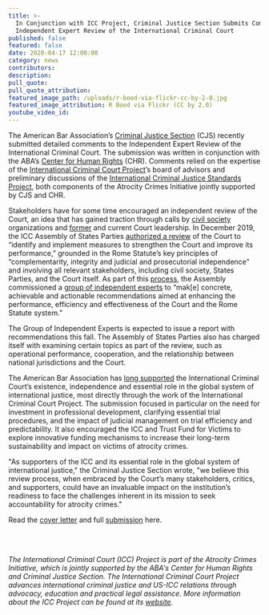 ```yaml
---
title: >-
  In Conjunction with ICC Project, Criminal Justice Section Submits Comments to
  Independent Expert Review of the International Criminal Court
published: false
featured: false
date: 2020-04-17 12:00:00
category: news
contributors:
description:
pull_quote:
pull_quote_attribution:
featured_image_path: /uploads/r-boed-via-flickr-cc-by-2-0.jpg
featured_image_attribution: R Boed via Flickr (CC by 2.0)
youtube_video_id:
---
```


The American Bar Association’s [Criminal Justice Section](https://www.americanbar.org/groups/criminal_justice/) (CJS) recently submitted detailed comments to the Independent Expert Review of the International Criminal Court. The submission was written in conjunction with the ABA’s [Center for Human Rights](https://www.americanbar.org/groups/human_rights/) (CHR). Comments relied on the expertise of the [International Criminal Court Project](https://www.aba-icc.org)’s board of advisors and preliminary discussions of the [International Criminal Justice Standards Project](https://www.americanbar.org/groups/criminal_justice/committees/taskforces/), both components of the Atrocity Crimes Initiative jointly supported by CJS and CHR.

Stakeholders have for some time encouraged an independent review of the Court, an idea that has gained traction through calls by [civil society](http://coalitionfortheicc.org/review-icc-and-rome-statute-system-2020-0) organizations and [former](https://www.atlanticcouncil.org/blogs/new-atlanticist/the-international-criminal-court-needs-fixing/) and current Court leadership. In December 2019, the ICC Assembly of States Parties [authorized a review](https://asp.icc-cpi.int/iccdocs/asp_docs/ASP18/ICC-ASP-18-Res7-ENG-ICC-Review-resolution-17Dec19-1530.cln.pdf) of the Court to “identify and implement measures to strengthen the Court and improve its performance,” grounded in the Rome Statute’s key principles of “complementarity, integrity and judicial and prosecutorial independence” and involving all relevant stakeholders, including civil society, States Parties, and the Court itself. As part of this [process](https://asp.icc-cpi.int/en_menus/asp/sessions/documentation/19th%20session/pages/review.aspx), the Assembly commissioned a [group of independent experts](https://asp.icc-cpi.int/iccdocs/asp_docs/ASP18/ICC-ASP-18-Res7-ENG.pdf#page=10) to “mak\[e\] concrete, achievable and actionable recommendations aimed at enhancing the performance, efficiency and effectiveness of the Court and the Rome Statute system.”

The Group of Independent Experts is expected to issue a report with recommendations this fall. The Assembly of States Parties also has charged itself with examining certain topics as part of the review, such as operational performance, cooperation, and the relationship between national jurisdictions and the Court.

The American Bar Association has [long supported](https://www.aba-icc.org/the-aba-icc-project/aba-policy-on-the-icc/) the International Criminal Court’s existence, independence and essential role in the global system of international justice, most directly through the work of the International Criminal Court Project. The submission focused in particular on the need for investment in professional development, clarifying essential trial procedures, and the impact of judicial management on trial efficiency and predictability. It also encouraged the ICC and Trust Fund for Victims to explore innovative funding mechanisms to increase their long-term sustainability and impact on victims of atrocity crimes.

"As supporters of the ICC and its essential role in the global system of international justice," the Criminal Justice Section wrote, "we believe this review process, when embraced by the Court’s many stakeholders, critics, and supporters, could have an invaluable impact on the institution’s readiness to face the challenges inherent in its mission to seek accountability for atrocity crimes."

Read the [cover letter](https://www.americanbar.org/content/dam/aba/administrative/criminal_justice/cover-letter-icc-independent-experts-review.pdf) and full [submission](https://www.americanbar.org/content/dam/aba/administrative/criminal_justice/cjs-comments-icc-independent-experts.pdf) here.

&nbsp;

<br>*The International Criminal Court (ICC) Project is part of the Atrocity Crimes Initiative, which is jointly supported by the ABA's Center for Human Rights and Criminal Justice Section. The International Criminal Court Project advances international criminal justice and US-ICC relations through advocacy, education and practical legal assistance. More information about the ICC Project can be found at its&nbsp;[website](https://www.international-criminal-justice-today.org/events/challenges-and-prospects-on-the-iccs-horizon-afghanistan-myanmar-more/www.aba-icc.org).*